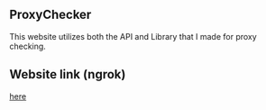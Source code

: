 
## ProxyChecker

This website utilizes both the API and Library that I made for proxy checking.



## Website link (ngrok)

[here](https://63e1-178-221-78-146.ngrok-free.app)

